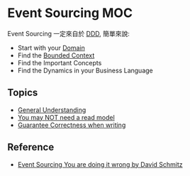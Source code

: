 # Event Sourcing MOC

Event Sourcing 一定來自於 [DDD](moc/ddd-moc.md), 簡單來說:

- Start with your [Domain](spaces/ddd/domain-modeling.md)
- Find the [Bounded Context](spaces/ddd/bounded-context.md)
- Find the Important Concepts
- Find the Dynamics in your Business Language

## Topics
- [General Understanding](spaces/event-sourcing/general-understanding.md)
- [You may NOT need a read model](spaces/event-sourcing/you-may-not-need-a-read-model.md)
- [Guarantee Correctness when writing](spaces/event-sourcing/guarantee-correctness-when-writing.md)
## Reference
- [Event Sourcing You are doing it wrong by David Schmitz](https://www.youtube.com/watch?v=GzrZworHpIk)